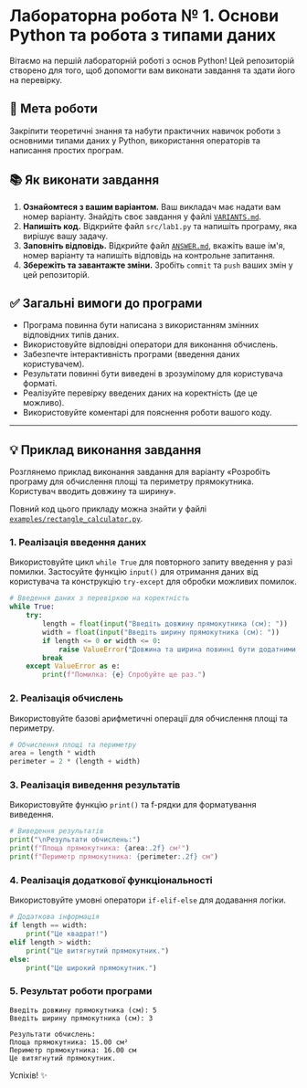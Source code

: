 # Лабораторна робота № 1. Основи Python та робота з типами даних

Вітаємо на першій лабораторній роботі з основ Python! Цей репозиторій створено для того, щоб допомогти вам виконати завдання та здати його на перевірку.

## 🎯 Мета роботи

Закріпити теоретичні знання та набути практичних навичок роботи з основними типами даних у Python, використання операторів та написання простих програм.

## 📚 Як виконати завдання

1.  **Ознайомтеся з вашим варіантом.** Ваш викладач має надати вам номер варіанту. Знайдіть своє завдання у файлі [`VARIANTS.md`](./VARIANTS.md).
2.  **Напишіть код.** Відкрийте файл `src/lab1.py` та напишіть програму, яка вирішує вашу задачу.
3.  **Заповніть відповідь.** Відкрийте файл [`ANSWER.md`](./ANSWER.md), вкажіть ваше ім'я, номер варіанту та напишіть відповідь на контрольне запитання.
4.  **Збережіть та завантажте зміни.** Зробіть `commit` та `push` ваших змін у цей репозиторій.

## ✅ Загальні вимоги до програми

*   Програма повинна бути написана з використанням змінних відповідних типів даних.
*   Використовуйте відповідні оператори для виконання обчислень.
*   Забезпечте інтерактивність програми (введення даних користувачем).
*   Результати повинні бути виведені в зрозумілому для користувача форматі.
*   Реалізуйте перевірку введених даних на коректність (де це можливо).
*   Використовуйте коментарі для пояснення роботи вашого коду.

---

## 💡 Приклад виконання завдання

Розглянемо приклад виконання завдання для варіанту «Розробіть програму для обчислення площі та периметру прямокутника. Користувач вводить довжину та ширину».

Повний код цього прикладу можна знайти у файлі [`examples/rectangle_calculator.py`](./examples/rectangle_calculator.py).

### 1. Реалізація введення даних

Використовуйте цикл `while True` для повторного запиту введення у разі помилки. Застосуйте функцію `input()` для отримання даних від користувача та конструкцію `try-except` для обробки можливих помилок.

```python
# Введення даних з перевіркою на коректність
while True:
    try:
        length = float(input("Введіть довжину прямокутника (см): "))
        width = float(input("Введіть ширину прямокутника (см): "))
        if length <= 0 or width <= 0:
            raise ValueError("Довжина та ширина повинні бути додатними числами.")
        break
    except ValueError as e:
        print(f"Помилка: {e} Спробуйте ще раз.")
```

### 2. Реалізація обчислень

Використовуйте базові арифметичні операції для обчислення площі та периметру.

```python
# Обчислення площі та периметру
area = length * width
perimeter = 2 * (length + width)
```

### 3. Реалізація виведення результатів

Використовуйте функцію `print()` та f-рядки для форматування виведення.

```python
# Виведення результатів
print("\nРезультати обчислень:")
print(f"Площа прямокутника: {area:.2f} см²")
print(f"Периметр прямокутника: {perimeter:.2f} см")
```

### 4. Реалізація додаткової функціональності

Використовуйте умовні оператори `if-elif-else` для додавання логіки.

```python
# Додаткова інформація
if length == width:
    print("Це квадрат!")
elif length > width:
    print("Це витягнутий прямокутник.")
else:
    print("Це широкий прямокутник.")
```

### 5. Результат роботи програми

```
Введіть довжину прямокутника (см): 5
Введіть ширину прямокутника (см): 3

Результати обчислень:
Площа прямокутника: 15.00 см²
Периметр прямокутника: 16.00 см
Це витягнутий прямокутник.
```

Успіхів! ✨
